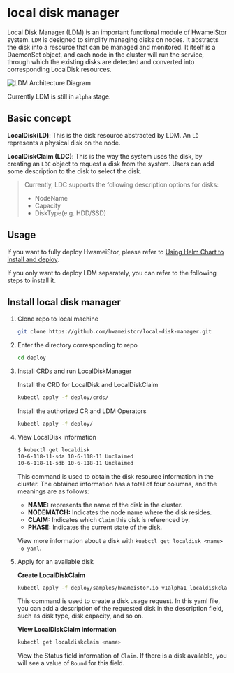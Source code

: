 # local disk manager

Local Disk Manager (LDM) is an important functional module of HwameiStor system. `LDM` is designed to simplify managing disks on nodes. It abstracts the disk into a resource that can be managed and monitored. It itself is a DaemonSet object, and each node in the cluster will run the service, through which the existing disks are detected and converted into corresponding LocalDisk resources.

![LDM Architecture Diagram](../img/ldm.png)

Currently LDM is still in `alpha` stage.

## Basic concept

**LocalDisk(LD)**: This is the disk resource abstracted by LDM. An `LD` represents a physical disk on the node.

**LocalDiskClaim (LDC)**: This is the way the system uses the disk, by creating an `LDC` object to request a disk from the system. Users can add some description to the disk to select the disk.

> Currently, LDC supports the following description options for disks:
>
> - NodeName
> - Capacity
> - DiskType(e.g. HDD/SSD)

## Usage

If you want to fully deploy HwameiStor, please refer to [Using Helm Chart to install and deploy](../install/deploy.md).

If you only want to deploy LDM separately, you can refer to the following steps to install it.

## Install local disk manager

1. Clone repo to local machine

    ```bash
    git clone https://github.com/hwameistor/local-disk-manager.git
    ```

2. Enter the directory corresponding to repo

    ```bash
    cd deploy
    ```

3. Install CRDs and run LocalDiskManager

    Install the CRD for LocalDisk and LocalDiskClaim

    ```bash
    kubectl apply -f deploy/crds/
    ```

    Install the authorized CR and LDM Operators

    ```bash
    kubectl apply -f deploy/
    ```

4. View LocalDisk information

    ```bash
    $ kubectl get localdisk
    10-6-118-11-sda 10-6-118-11 Unclaimed
    10-6-118-11-sdb 10-6-118-11 Unclaimed
    ```

    This command is used to obtain the disk resource information in the cluster. The obtained information has a total of four columns, and the meanings are as follows:

      - **NAME:** represents the name of the disk in the cluster.
      - **NODEMATCH:** Indicates the node name where the disk resides.
      - **CLAIM:** Indicates which `Claim` this disk is referenced by.
      - **PHASE:** Indicates the current state of the disk.

    View more information about a disk with `kuebctl get localdisk <name> -o yaml`.

5. Apply for an available disk

    **Create LocalDiskClaim**

    ```bash
    kubectl apply -f deploy/samples/hwameistor.io_v1alpha1_localdiskclaim_cr.yaml
    ```

    This command is used to create a disk usage request.
    In this yaml file, you can add a description of the requested disk in the description field, such as disk type, disk capacity, and so on.

    **View LocalDiskClaim information**

    ```bash
    kubectl get localdiskclaim <name>
    ```

    View the Status field information of `Claim`.
    If there is a disk available, you will see a value of `Bound` for this field.